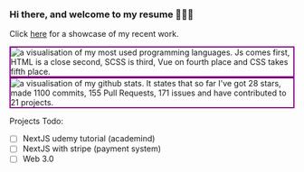 ### Hi there, and welcome to my resume 🙋🏼‍♀️ 

Click [here](https://compassionate-volhard-efbf8c.netlify.app/projects) for a showcase of my recent work.

<!--<a href="https://github.com/anuraghazra/github-readme-stats/">
  <img align="center" style="border:2px solid purple;" src="https://github-readme-stats.vercel.app/api/top-langs/?username=laupwing" alt="a visualisation of my most used programming languages. Js comes first, HTML is a close second, SCSS is third, Vue on fourth place and CSS takes fifth place." />
</a> -->


  <img align="center"  style="border:2px solid purple;" src="https://github-readme-stats.vercel.app/api/top-langs/?username=laupwing&layout=compact" alt="a visualisation of my most used programming languages. Js comes first, HTML is a close second, SCSS is third, Vue on fourth place and CSS takes fifth place." />
<br/>
  <img align="center"  style="border:2px solid purple;" src="https://github-readme-stats.vercel.app/api?username=laupwing" alt="a visualisation of my github stats. It states that so far I've got 28 stars, made 1100 commits, 155 Pull Requests, 171 issues and have contributed to 21 projects." />


Projects Todo:

- [ ] NextJS udemy tutorial (academind)
- [ ] NextJS with stripe (payment system)
- [ ] Web 3.0
